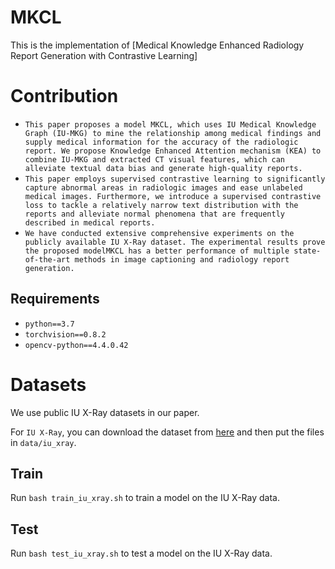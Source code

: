 # MKCL
This is the implementation of [Medical Knowledge Enhanced Radiology Report Generation with Contrastive Learning]

# Contribution
- `This paper proposes a model MKCL, which uses IU Medical Knowledge Graph (IU-MKG) to mine the relationship among medical findings and supply medical information for the accuracy of the radiologic report. We propose Knowledge Enhanced Attention mechanism (KEA) to combine IU-MKG and extracted CT visual features, which can alleviate textual data bias and generate high-quality reports.`
- `This paper employs supervised contrastive learning to significantly capture abnormal areas in radiologic images and ease unlabeled medical images. Furthermore, we introduce a supervised contrastive loss to tackle a relatively narrow text distribution with the reports and alleviate normal phenomena that are frequently described in medical reports.`
- `We have conducted extensive comprehensive experiments on the publicly available IU X-Ray dataset. The experimental results prove the proposed modelMKCL has a better performance of multiple state-of-the-art methods in image captioning and radiology report generation.`
## Requirements

- `python==3.7`
- `torchvision==0.8.2`
- `opencv-python==4.4.0.42`
# Datasets
We use public IU X-Ray datasets in our paper.

For `IU X-Ray`, you can download the dataset from [here](https://drive.google.com/file/d/1c0BXEuDy8Cmm2jfN0YYGkQxFZd2ZIoLg/view?usp=sharing) and then put the files in `data/iu_xray`.
## Train

Run `bash train_iu_xray.sh` to train a model on the IU X-Ray data.

## Test

Run `bash test_iu_xray.sh` to test a model on the IU X-Ray data.
